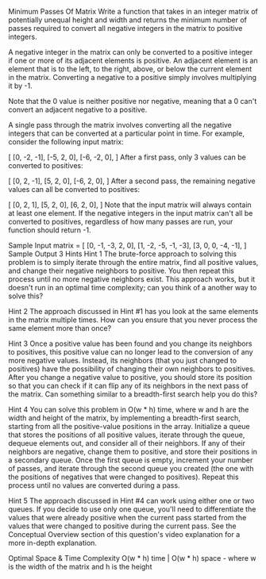 Minimum Passes Of Matrix
Write a function that takes in an integer matrix of potentially unequal height and width and returns the minimum number of passes required to convert all negative integers in the matrix to positive integers.

A negative integer in the matrix can only be converted to a positive integer if one or more of its adjacent elements is positive. An adjacent element is an element that is to the left, to the right, above, or below the current element in the matrix. Converting a negative to a positive simply involves multiplying it by -1.

Note that the 0 value is neither positive nor negative, meaning that a 0 can't convert an adjacent negative to a positive.

A single pass through the matrix involves converting all the negative integers that can be converted at a particular point in time. For example, consider the following input matrix:

[ 
  [0, -2, -1], 
  [-5, 2, 0], 
  [-6, -2, 0],
]
After a first pass, only 3 values can be converted to positives:

[ 
  [0, 2, -1], 
  [5, 2, 0], 
  [-6, 2, 0],
]
After a second pass, the remaining negative values can all be converted to positives:

[ 
  [0, 2, 1], 
  [5, 2, 0], 
  [6, 2, 0],
]
Note that the input matrix will always contain at least one element. If the negative integers in the input matrix can't all be converted to positives, regardless of how many passes are run, your function should return -1.

Sample Input
matrix = [
  [0, -1, -3, 2, 0],
  [1, -2, -5, -1, -3],
  [3, 0, 0, -4, -1],
]
Sample Output
3
Hints
Hint 1
The brute-force approach to solving this problem is to simply iterate through the entire matrix, find all positive values, and change their negative neighbors to positive. You then repeat this process until no more negative neighbors exist. This approach works, but it doesn't run in an optimal time complexity; can you think of a another way to solve this?

Hint 2
The approach discussed in Hint #1 has you look at the same elements in the matrix multiple times. How can you ensure that you never process the same element more than once?

Hint 3
Once a positive value has been found and you change its neighbors to positives, this positive value can no longer lead to the conversion of any more negative values. Instead, its neighbors (that you just changed to positives) have the possibility of changing their own neighbors to positives. After you change a negative value to positive, you should store its position so that you can check if it can flip any of its neighbors in the next pass of the matrix. Can something similar to a breadth-first search help you do this?

Hint 4
You can solve this problem in O(w * h) time, where w and h are the width and height of the matrix, by implementing a breadth-first search, starting from all the positive-value positions in the array. Initialize a queue that stores the positions of all positive values, iterate through the queue, dequeue elements out, and consider all of their neighbors. If any of their neighbors are negative, change them to positive, and store their positions in a secondary queue. Once the first queue is empty, increment your number of passes, and iterate through the second queue you created (the one with the positions of negatives that were changed to positives). Repeat this process until no values are converted during a pass.

Hint 5
The approach discussed in Hint #4 can work using either one or two queues. If you decide to use only one queue, you'll need to differentiate the values that were already positive when the current pass started from the values that were changed to positive during the current pass. See the Conceptual Overview section of this question's video explanation for a more in-depth explanation.

Optimal Space & Time Complexity
O(w * h) time | O(w * h) space - where w is the width of the matrix and h is the height